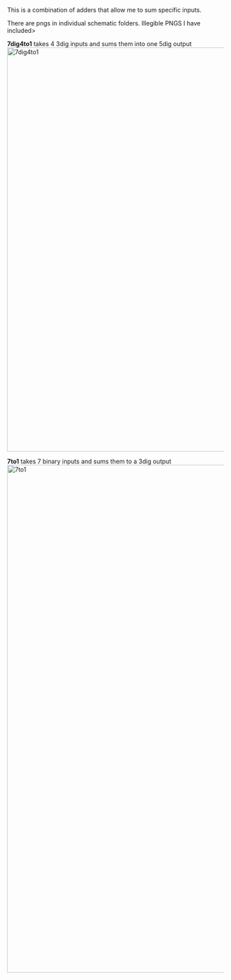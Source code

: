 This is a combination of adders that allow me to sum specific inputs.

There are pngs in individual schematic folders. Illegible PNGS I have included>

**7dig4to1** takes 4 3dig inputs and sums them into one 5dig output 
<img width="941" alt="7dig4to1" src="https://github.com/user-attachments/assets/99c4d4c6-0f5a-4c79-af38-a9b5831c7adb" />

**7to1** takes 7 binary inputs and sums them to a 3dig output
<img width="1182" alt="7to1" src="https://github.com/user-attachments/assets/c31bf5a9-d73a-42ee-8348-f83a14ccbb02" />
